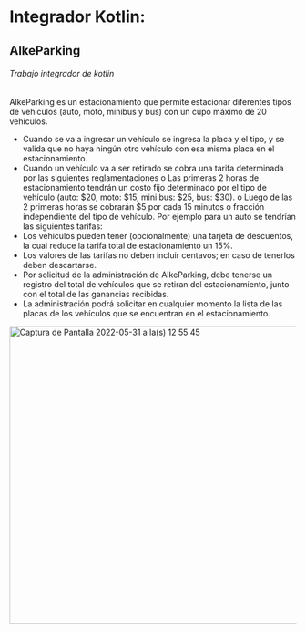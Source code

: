 # Integrador Kotlin: 
## AlkeParking
###### Trabajo integrador de kotlin

AlkeParking es un estacionamiento que permite estacionar diferentes tipos de
vehículos (auto, moto, minibus y bus) con un cupo máximo de 20 vehículos.  
  - Cuando se va a ingresar un vehículo se ingresa la placa y el tipo, y se
valida que no haya ningún otro vehículo con esa misma placa en el
estacionamiento.
  - Cuando un vehículo va a ser retirado se cobra una tarifa determinada por
las siguientes reglamentaciones
o Las primeras 2 horas de estacionamiento tendrán un costo fijo
determinado por el tipo de vehículo (auto: $20, moto: $15, mini bus:
$25, bus: $30).
o Luego de las 2 primeras horas se cobrarán $5 por cada 15 minutos o
fracción independiente del tipo de vehículo. Por ejemplo para un auto
se tendrían las siguientes tarifas:
  - Los vehículos pueden tener (opcionalmente) una tarjeta de
descuentos, la cual reduce la tarifa total de estacionamiento un 15%.
  - Los valores de las tarifas no deben incluir centavos; en caso de
tenerlos deben descartarse.
  - Por solicitud de la administración de AlkeParking, debe tenerse un registro
del total de vehículos que se retiran del estacionamiento, junto con el total
de las ganancias recibidas.
  - La administración podrá solicitar en cualquier momento la lista de las
placas de los vehículos que se encuentran en el estacionamiento.

<img width="522" alt="Captura de Pantalla 2022-05-31 a la(s) 12 55 45" src="https://user-images.githubusercontent.com/6043684/171217360-3d9fac21-61e6-4478-8854-813c4aa9d348.png">
